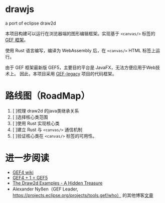 # drawjs

a port of eclipse draw2d

本项目构建可以运行在浏览器端的图形编辑框架。实现基于 `<canvas/>` 标签的 [GEF 框架](https://www.eclipse.org/gef/)。

使用 Rust 语言编写，编译为 WebAssembly 后，在 `<canvas/>` HTML 标签上运行。

由于 GEF 框架最新版 GEF5，主要目的平台是 JavaFX，无法方便应用于Web技术上。
因此，本项目采用 [GEF-legacy](https://github.com/eclipse/gef-legacy) 项目的代码框架。

# 路线图（RoadMap）

1. [ ]梳理 draw2d 的java类继承关系
2. [ ]选择核心类范围
3. [ ]使用 Rust 实现核心类
4. [ ]建立 Rust 与 `<canvas/>` 通信机制
5. [ ]验证核心类在 `<canvas/>` 标签的可用性。

# 进一步阅读
- [GEF4 wiki](https://wiki.eclipse.org/GEF/GEF4)
- [GEF4 + 1 = GEF5](http://nyssen.blogspot.com/2017/02/gef4-1-gef-5.html#Merger%20of%20MVC%20and%20MVC.FX)
- [The Draw2d Examples - A Hidden Treasure](http://nyssen.blogspot.com/2010/12/draw2d-examples-hidden-treasure.html)
- Alexander Nyßen（GEF Leader, https://projects.eclipse.org/projects/tools.gef/who） 的其他博客[文章](http://nyssen.blogspot.com)
